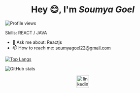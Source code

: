  <h1 align="center">Hey 😊, I'm <em><strong>Soumya Goel</strong></em></h1>


![Profile views](https://gpvc.arturio.dev/soumyagoel22)  

Skills: REACT / JAVA

- 💬 Ask me about: Reactjs 
- 📫 How to reach me: soumyagoel22@gmail.com 

[![Top Langs](https://github-readme-stats.vercel.app/api/top-langs/?username=soumyagoel22)](https://github.com/anuraghazra/github-readme-stats)

![GitHub stats](https://github-readme-stats.vercel.app/api?username=soumyagoel22&show_icons=true)  

[<p align="center"><img src='https://cdn.jsdelivr.net/npm/simple-icons@3.0.1/icons/linkedin.svg' alt='linkedin' height='40'></p>](https://www.linkedin.com/in/soumyagoel22/)   



